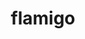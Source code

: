 ---
id: 973
title: flamigo
types: [flying,fighting]
image: https://raw.githubusercontent.com/PokeAPI/sprites/master/sprites/pokemon/973.png
---